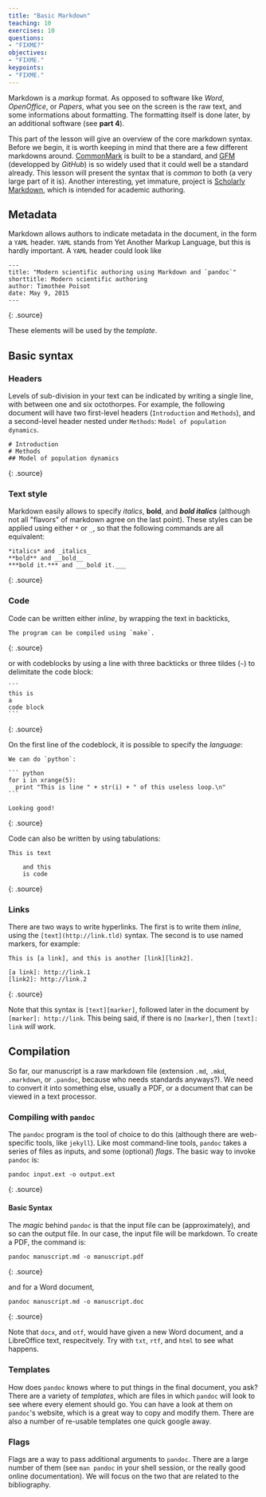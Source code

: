 ```yaml
---
title: "Basic Markdown"
teaching: 10
exercises: 10
questions:
- "FIXME?"
objectives:
- "FIXME."
keypoints:
- "FIXME."
---
```


Markdown is a *markup* format. As opposed to software like *Word*, *OpenOffice*,
or *Papers*, what you see on the screen is the raw text, and some informations
about formatting. The formatting itself is done later, by an additional software
(see **part 4**).

This part of the lesson will give an overview of the core markdown syntax.
Before we begin, it is worth keeping in mind that there are a few different
markdowns around. [CommonMark][cm] is built to be a standard, and [GFM][gfm]
(developped by *GitHub*) is so widely used that it could well be a standard
already. This lesson will present the syntax that is *common* to both (a very
large part of it is). Another interesting, yet immature, project is [Scholarly
Markdown][scm], which is intended for academic authoring.

## Metadata

Markdown allows authors to indicate metadata in the document, in the form a
`YAML` header. `YAML` stands from Yet Another Markup Language, but this is
hardly important. A `YAML` header could look like

~~~
---
title: "Modern scientific authoring using Markdown and `pandoc`"
shorttitle: Modern scientific authoring
author: Timothée Poisot
date: May 9, 2015
---
~~~
{: .source}

These elements will be used by the *template*.

## Basic syntax

### Headers

Levels of sub-division in your text can be indicated by writing a single line,
with between one and six octothorpes. For example, the following document will
have two first-level headers (`Introduction` and `Methods`), and a second-level
header nested under `Methods`: `Model of population dynamics`.

~~~
# Introduction
# Methods
## Model of population dynamics
~~~
{: .source}

### Text style

Markdown easily allows to specify *italics*, **bold**, and ***bold italics***
(although not all "flavors" of markdown agree on the last point). These styles
can be applied using either `*` or `_`, so that the following commands are all
equivalent:

~~~
*italics* and _italics_
**bold** and __bold__
***bold it.*** and ___bold it.___
~~~
{: .source}

### Code

Code can be written either *inline*, by wrapping the text in backticks,

~~~
The program can be compiled using `make`.
~~~
{: .source}

or with codeblocks by using a line with three backticks or three tildes (`~`)
to delimitate the code block:

~~~
```
this is
a
code block
```
~~~
{: .source}

On the first line of the codeblock, it is possible to specify the *language*:

~~~
We can do `python`:

``` python
for i in xrange(5):
  print "This is line " + str(i) + " of this useless loop.\n"
```

Looking good!
~~~
{: .source}

Code can also be written by using tabulations:

~~~
This is text

    and this
    is code

~~~
{: .source}

### Links

There are two ways to write hyperlinks. The first is to write them *inline*,
using the `[text](http://link.tld)` syntax. The second is to use named markers,
for example:

~~~
This is [a link], and this is another [link][link2].

[a link]: http://link.1
[link2]: http://link.2
~~~
{: .source}

Note that this syntax is `[text][marker]`, followed later in the document by
`[marker]: http://link`. This being said, if there is no `[marker]`, then
`[text]: link` *will* work.

## Compilation

So far, our manuscript is a raw markdown file (extension `.md`, `.mkd`,
`.markdown`, or `.pandoc`, because who needs standards anyways?). We need to
convert it into something else, usually a PDF, or a document that can be viewed
in a text processor.

### Compiling with `pandoc`

The `pandoc` program is the tool of choice to do this (although there are
web-specific tools, like `jekyll`). Like most command-line tools, `pandoc` takes
a series of files as inputs, and some (optional) *flags*. The basic way to
invoke `pandoc` is:

~~~
pandoc input.ext -o output.ext
~~~
{: .source}

#### Basic Syntax

The *magic* behind `pandoc` is that the input file can be (approximately), and
so can the output file. In our case, the input file will be markdown. To create
a PDF, the command is:

~~~
pandoc manuscript.md -o manuscript.pdf
~~~
{: .source}

and for a Word document,

~~~
pandoc manuscript.md -o manuscript.doc
~~~
{: .source}

Note that `docx`, and `otf`, would have given a new Word document, and a
LibreOffice text, respecitvely. Try with `txt`, `rtf`, and `html` to see what
happens.

### Templates

How does `pandoc` knows where to put things in the final document, you ask?
There are a variety of *templates*, which are files in which `pandoc` will look
to see where every element should go. You can have a look at them on `pandoc`'s
website, which is a great way to copy and modify them. There are also a number
of re-usable templates one quick google away.

### Flags

Flags are a way to pass additional arguments to `pandoc`. There are a large
number of them (see `man pandoc` in your shell session, or the really good
online documentation). We will focus on the two that are related to the
bibliography.

[cm]: http://commonmark.org/
[gfm]: https://help.github.com/articles/github-flavored-markdown/
[scm]: http://scholarlymarkdown.com/

